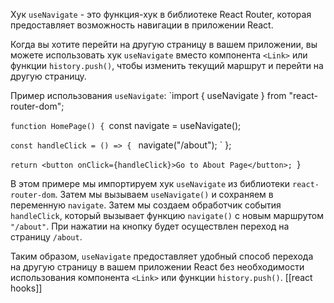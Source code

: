 Хук `useNavigate` - это функция-хук в библиотеке React Router, которая предоставляет возможность навигации в приложении React.

Когда вы хотите перейти на другую страницу в вашем приложении, вы можете использовать хук `useNavigate` вместо компонента `<Link>` или функции `history.push()`, чтобы изменить текущий маршрут и перейти на другую страницу.

Пример использования `useNavigate`:
`import { useNavigate } from "react-router-dom";

`function HomePage() {
  `const navigate = useNavigate();

  `const handleClick = () => {
   ` navigate("/about");
`  };

  `return <button onClick={handleClick}>Go to About Page</button>;
`}

В этом примере мы импортируем хук `useNavigate` из библиотеки `react-router-dom`. Затем мы вызываем `useNavigate()` и сохраняем в переменную `navigate`. Затем мы создаем обработчик события `handleClick`, который вызывает функцию `navigate()` с новым маршрутом `"/about"`. При нажатии на кнопку будет осуществлен переход на страницу `/about`.

Таким образом, `useNavigate` предоставляет удобный способ перехода на другую страницу в вашем приложении React без необходимости использования компонента `<Link>` или функции `history.push()`.
[[react hooks]]